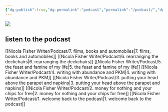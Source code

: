 ```yaml
---
{"dg-publish":true,"dg-permalink":"podcast","permalink":"/podcast/","dgPassFrontmatter":true,"created":"","updated":""}
---
```



![](https://source.unsplash.com/uT55XxQLQGU/1900x1200)

## listen to the podcast

[[Nicola Fisher Writer/Podcast/7. films, books and automobiles\|7. films, books and automobiles]]
[[Nicola Fisher Writer/Podcast/6. rearranging the deckchairs\|6. rearranging the deckchairs]]
[[Nicola Fisher Writer/Podcast/5. the feast and famine of my life\|5. the feast and famine of my life]]
[[Nicola Fisher Writer/Podcast/4. writing with abundance and PKM\|4. writing with abundance and PKM]]
[[Nicola Fisher Writer/Podcast/3. putting your head above the parapet and napkins\|3. putting your head above the parapet and napkins]]
[[Nicola Fisher Writer/Podcast/2. money for nothing and your chips for free\|2. money for nothing and your chips for free]]
[[Nicola Fisher Writer/Podcast/1. welcome back to the podcast\|1. welcome back to the podcast]]
